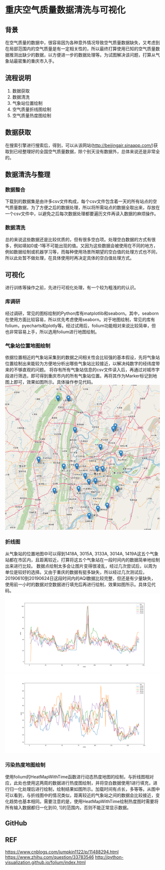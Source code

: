 # 重庆空气质量数据清洗与可视化
## 背景
在空气质量的数据中，很容易因为各种意外情况导致空气质量数据缺失，又考虑到在局部范围内的空气质量是有一定相关性的，所以最终打算使用已知的空气质量数据推测出缺少的数据，以方便进一步的数据处理等。为试图解决该问题，打算从气象站最密集的重庆市入手。
## 流程说明
1. 数据获取
2. 数据清洗
3. 气象站位置绘制
4. 空气质量折线图绘制
5. 空气质量热度图绘制
## 数据获取
在搜索引擎进行搜索后，得到，可以从该网站(http://beijingair.sinaapp.com/)获取到已经整理好的全国空气质量数据，除个别天没有数据外，总体来说还是非常全的。
## 数据清洗与整理
### 数据整合
下载到的数据集是由许多csv文件构成，每个csv文件包含着一天的所有站点的空气质量数据，为了方便之后的数据处理，所以将所需站点的数据全取出来，存放在一个csv文件中，以避免之后每次数据处理都要遍历文件再读入数据的麻烦操作。
### 数据清洗
总的来说这些数据还是比较优质的，但有很多空白项。处理空白数据的方式有很多，例如填如0或-1等不可能出现的值。又因为这些数据会被使用在不同的地方，例如数据绘制或机器学习等，而每种使用场景所期望的空白值的处理方式也不同，所以此处暂不做处理，在具体使用时再决定具体的空白值处理方式。
## 可视化
进行训练等操作之前，先进行可视化处理，有一个较为粗浅的的认识。
### 库调研
经过调研，常见的图标绘制的Python库有matplotlib和seaborn。其中，seaborn在使用方面比较容易，所以优先考虑使用seaborn。对于地图绘制，常见的库有folium，pyecharts和plotly等。经过试用后，folium功能相对来说比较简单，但也非常容易上手，所以选用folium进行地图绘制。
### 气象站位置地图绘制
依据位置相近的气象站采集到的数据之间相关性会比较强的基本假设，先将气象站位置绘制出来能较为方便地分析出哪些气象站比较接近，以解决纯数字的经纬度带来的不够直观的问题。
将存有所有气象站信息的csv文件读入后，再通过对城市字段进行筛选，即可得到重庆市内的所有气象站位置。再将其作为Marker标记到地图上即可，效果如图所示。具体操作参见代码。
![](./img/site.png)
### 折线图
从气象站的位置地图中可以得到1418A, 3015A, 3133A, 3014A, 1419A这五个气象站都在市区内，且距离较近，打算将这五个气象站在一段时间内的数据简单地绘制出来进行比较。
数据点绘制太多会让图片变得很凌乱，经过几次尝试后，以周为单位是较好的选择。又由于重庆的数据有挺多缺失，所以经过几次测试后，20190610到20190624日这段时间内的AQI数据比较完整，但还是有少量缺失，使用前一小时的数据对空数据进行填充后再进行绘制，效果如图所示。具体见代码。
![](./img/chongqing_aqi_20190610.png)
![](./img/chongqing_aqi_20190617.png)
### 污染热度地图绘制
使用folium的HeatMapWithTime函数进行动态热度地图的绘制，与折线图相对应，此处也使用这两周的数据进行热度图绘制，并将空白数据使用1进行填充，进行归一化处理后进行绘制，绘制结果如图所示。加载时间有点长，多等等。从图中可以看到，与折线图中的情况类似，距离较近的气象站之间的数据会比较接近，变化趋势也基本相同。需要注意的是，使用HeatMapWithTime绘制热度图时需要将所有输入数据都归一化到(0, 1]的范围内，否则不能正常显示数据。
## GitHub

## REF
https://www.cnblogs.com/jumpkin1122/p/11488294.html
https://www.zhihu.com/question/33783546
http://python-visualization.github.io/folium/index.html